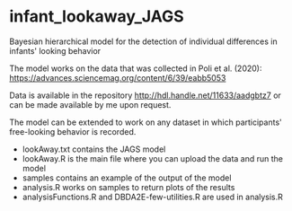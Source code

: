 # infant_lookaway_JAGS
Bayesian hierarchical model for the detection of individual differences in infants' looking behavior

The model works on the data that was collected in Poli et al. (2020): https://advances.sciencemag.org/content/6/39/eabb5053

Data is available in the repository http://hdl.handle.net/11633/aadgbtz7 or can be made available by me upon request.

The model can be extended to work on any dataset in which participants' free-looking behavior is recorded.

- lookAway.txt contains the JAGS model
- lookAway.R is the main file where you can upload the data and run the model
- samples contains an example of the output of the model
- analysis.R works on samples to return plots of the results
- analysisFunctions.R and DBDA2E-few-utilities.R are used in analysis.R
